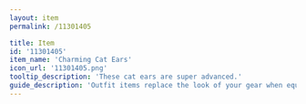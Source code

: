 ```yaml
---
layout: item
permalink: /11301405

title: Item
id: '11301405'
item_name: 'Charming Cat Ears'
icon_url: '11301405.png'
tooltip_description: 'These cat ears are super advanced.'
guide_description: 'Outfit items replace the look of your gear when equipped.'
---
```


